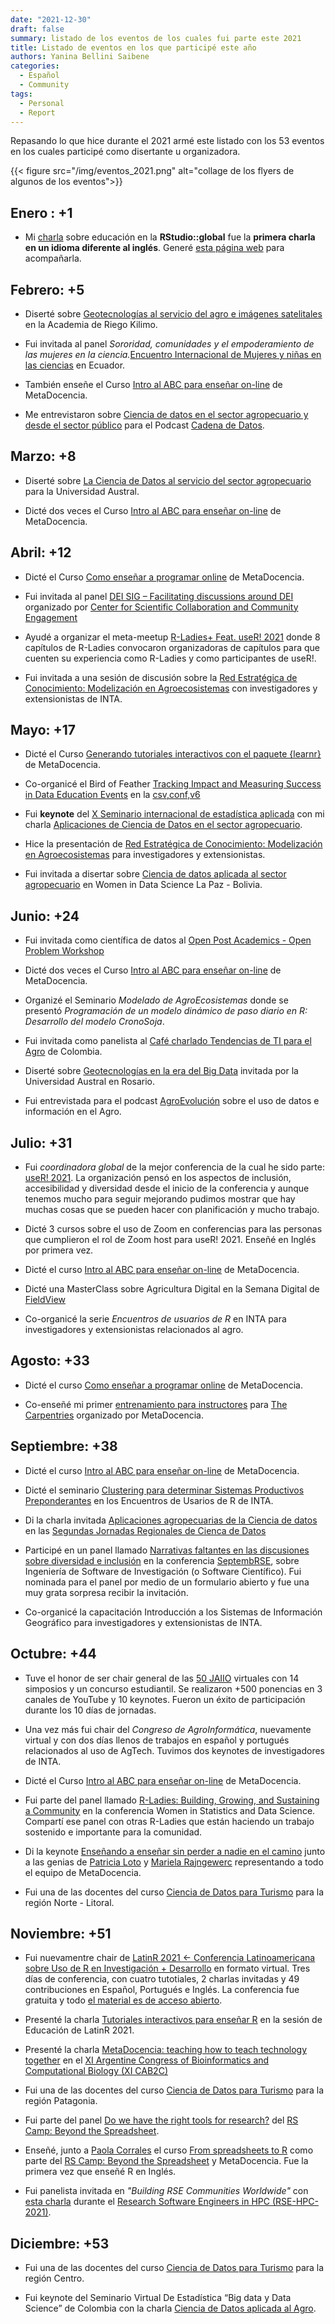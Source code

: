 ```yaml
---
date: "2021-12-30"
draft: false
summary: listado de los eventos de los cuales fui parte este 2021
title: Listado de eventos en los que participé este año
authors: Yanina Bellini Saibene
categories:
  - Español
  - Community
tags: 
  - Personal
  - Report
---
```


Repasando lo que hice durante el 2021 armé este listado con los 53 eventos en los cuales participé como disertante u organizadora.

{{< figure src="/img/eventos_2021.png" alt="collage de los flyers de algunos de los eventos">}}


## Enero : +1

*  Mi [charla](https://resources.rstudio.com/resources/rstudioglobal-2021/on-programming-teaching-and-building-interactive-tutorials-with-learnr/) sobre educación en la __RStudio::global__ fue la __primera charla en un idioma diferente al inglés__. Generé [esta página web](https://learning-learnr.netlify.app/) para acompañarla.

## Febrero: +5

* Diserté sobre [Geotecnologías al servicio del agro e imágenes satelitales](https://youtu.be/k3rS2vIZaLc) en la Academia de Riego Kilimo.

* Fui invitada al panel _Sororidad, comunidades y el empoderamiento de las mujeres en la ciencia._[Encuentro Internacional de Mujeres y niñas en las ciencias](http://www.museo-ciencia.gob.ec/i-encuentro-internacional-de-mujeres-y-ninas-en-las-ciencias/) en Ecuador.

* También enseñe el Curso [Intro al ABC para enseñar on-line](https://www.metadocencia.org/curso/intro-abc-online/) de MetaDocencia.

* Me entrevistaron sobre [Ciencia de datos en el sector agropecuario y desde el sector público](https://podcasts.google.com/feed/aHR0cHM6Ly9hdmRhdGE5OS5naXRodWIuaW8vY2FkZW5hLWRlLWRhdG9zL2F1ZGlvcy15LXJzcy9hdWRpb3MvcG9kY2FzdF9hdG9tLnhtbA/episode/aHR0cHM6Ly9hdmRhdGE5OS5naXRodWIuaW8vY2FkZW5hLWRlLWRhdG9zL2F1ZGlvcy15LXJzcy9zMDJlMzcteWFuaW5hLWJlbGxpbmkuaHRtbA?hl=es-AR&ved=2ahUKEwjCioKFsd_0AhXtr5UCHalHAiwQjrkEegQIAhAL&ep=6) para el Podcast [Cadena de Datos](https://podcasts.google.com/feed/aHR0cHM6Ly9hdmRhdGE5OS5naXRodWIuaW8vY2FkZW5hLWRlLWRhdG9zL2F1ZGlvcy15LXJzcy9hdWRpb3MvcG9kY2FzdF9hdG9tLnhtbA?sa=X&ved=0CAMQ4aUDahcKEwjQ7KqNsd_0AhUAAAAAHQAAAAAQAQ).

## Marzo: +8

* Diserté sobre [La Ciencia de Datos al servicio del sector agropecuario](https://youtu.be/KKZE-ePc21s) para la Universidad Austral.

* Dicté dos veces el Curso [Intro al ABC para enseñar on-line](https://www.metadocencia.org/curso/intro-abc-online/) de MetaDocencia.


## Abril: +12

* Dicté el Curso [Como enseñar a programar online](https://www.metadocencia.org/curso/programar/) de MetaDocencia.

* Fui invitada al panel [DEI SIG – Facilitating discussions around DEI](https://www.cscce.org/event/dei-sig-facilitating-discussions-around-dei/) organizado por [Center for Scientific Collaboration and Community Engagement](https://www.cscce.org/)

* Ayudé a organizar el meta-meetup [R-Ladies+ Feat. useR! 2021](https://blog.rladies.org/post/2021-09-24-r-ladies-feat-user-2021/) donde 8 capítulos de R-Ladies convocaron organizadoras de capítulos para que cuenten su experiencia como R-Ladies y como participantes de useR!.

* Fui invitada a una sesión de discusión sobre la [Red Estratégica de Conocimiento: Modelización en Agroecosistemas](https://docs.google.com/presentation/d/1JPAdv-ifwBc7M8MkL3iJ3NWrEy-BkKvUt1xOs9Mxq7E/edit?usp=sharing) con investigadores y extensionistas de INTA.

## Mayo: +17

* Dicté el Curso [Generando tutoriales interactivos con el paquete {learnr}](https://www.metadocencia.org/curso/learnr/) de MetaDocencia.

* Co-organicé el Bird of Feather [Tracking Impact and Measuring Success in Data Education Events](https://eventfund.codeforscience.org/tracking-impact-and-measuring-success-in-data-education-events/) en la [csv,conf,v6](https://csvconf.com/schedule/)

* Fui __keynote__ del [X Seminario internacional de estadística aplicada](https://congreso.see-ec.org/) con mi charla [Aplicaciones de Ciencia de Datos en el sector agropecuario](https://docs.google.com/presentation/d/1ZKBddp3uoYXcAofMzBAmfgfWBTtYJCrXMzMd2BZrwA8/edit?usp=sharing).

* Hice la presentación de [Red Estratégica de Conocimiento: Modelización en Agroecosistemas](https://docs.google.com/presentation/d/1kM49AA6MTjGATEBckAsd_shBq0xW7KZvNHXeYj-1HKU/edit?usp=sharing) para investigadores y extensionistas.

* Fui invitada a disertar sobre [Ciencia de datos aplicada al sector agropecuario](/talk/wisd_lapaz_2021/) en Women in Data Science La Paz - Bolivia.


## Junio: +24

* Fui invitada como científica de datos al [Open Post Academics - Open Problem Workshop](https://openpostac.org/problemworkshop/)

* Dicté dos veces el Curso [Intro al ABC para enseñar on-line](https://www.metadocencia.org/curso/intro-abc-online/) de MetaDocencia.

* Organizé el Seminario _Modelado de AgroEcosistemas_ donde se presentó _Programación de un modelo dinámico de paso diario en R: Desarrollo del modelo CronoSoja_.

* Fui invitada como panelista al [Café charlado Tendencias de TI para el Agro](https://youtu.be/cUmwCGzzXZ4) de Colombia.

* Diserté sobre [Geotecnologías en la era del Big Data](https://youtu.be/Hcocp1mYZeM) invitada por la Universidad Austral en Rosario.

* Fui entrevistada para el podcast [AgroEvolución](https://open.spotify.com/episode/7cDJJo6OcAhswDyjE0noYe?si=gS-6jmW2TSGw2tjqcVIW7g&nd=1) sobre el uso de datos e información en el Agro.


## Julio: +31

* Fui _coordinadora global_ de la mejor conferencia de la cual he sido parte: [useR! 2021](user2021.r-project.org/).  La organización pensó en los aspectos de inclusión, accesibilidad y diversidad desde el inicio de la conferencia y aunque tenemos mucho para seguir mejorando pudimos mostrar que hay muchas cosas que se pueden hacer con planificación y mucho trabajo.

* Dicté 3 cursos sobre el uso de Zoom en conferencias para las personas que cumplieron el rol de Zoom host para useR! 2021. Enseñé en Inglés por primera vez.

* Dicté el curso [Intro al ABC para enseñar on-line](https://www.metadocencia.org/curso/intro-abc-online/) de MetaDocencia.

* Dicté una MasterClass sobre Agricultura Digital en la Semana Digital de [FieldView](https://climatefieldview.com.ar/)

* Co-organicé la serie _Encuentros de usuarios de R_ en INTA para investigadores y extensionistas relacionados al agro.


## Agosto: +33

* Dicté el curso [Como enseñar a programar online](https://www.metadocencia.org/curso/programar/) de MetaDocencia. 

* Co-enseñé mi primer [entrenamiento para instructores](https://carpentries.org/blog/2021/11/metadocencia-instructor-training-espanol/) para [The Carpentries](https://carpentries.org) organizado por MetaDocencia.


## Septiembre: +38

* Dicté el curso [Intro al ABC para enseñar on-line](https://www.metadocencia.org/curso/intro-abc-online/) de MetaDocencia.

* Dicté el seminario [Clustering para determinar Sistemas Productivos Preponderantes](https://docs.google.com/presentation/d/1FdrNF2hV2OvOuuT0YxxjRu0Fb2XZ1OWxr4_TYz3Xr3o/edit?usp=sharing) en los Encuentros de Usarios de R de INTA.

* Di la charla invitada [Aplicaciones agropecuarias de la Ciencia de datos](https://docs.google.com/presentation/d/1V428U1waWSZ6jWkR_FgBTA9OXhqH0pMpKulPdTjtF_0/edit?usp=sharing) en las [Segundas Jornadas Regionales de Cienca de Datos](https://www.frp.utn.edu.ar/info2/?page_id=20394)

* Participé en un panel llamado [Narrativas faltantes en las discusiones sobre diversidad e inclusión](https://yabellini.netlify.app/es/post/rsepanel/) en la conferencia [SeptembRSE](https://septembrse.github.io/#/), sobre Ingeniería de Software de Investigación (o Software Científico). Fui nominada para el panel por medio de un formulario abierto y fue una muy grata sorpresa recibir la invitación.

* Co-organicé la capacitación Introducción a los Sistemas de Información Geográfico para investigadores y extensionistas de INTA.


## Octubre: +44

* Tuve el honor de ser chair general de las [50 JAIIO](https://50jaiio.sadio.org.ar/) virtuales con 14 simposios y un concurso estudiantil. Se realizaron +500 ponencias en 3 canales de YouTube y 10 keynotes. Fueron un éxito de participación durante los 10 días de jornadas.

* Una vez más fui chair del _Congreso de AgroInformática_, nuevamente virtual y con dos días llenos de trabajos en español y portugués relacionados al uso de AgTech.  Tuvimos dos keynotes de investigadores de INTA.

* Dicté el Curso [Intro al ABC para enseñar on-line](https://www.metadocencia.org/curso/intro-abc-online/) de MetaDocencia. 

* Fui parte del panel llamado [R-Ladies: Building, Growing, and Sustaining a Community](https://yabellini.netlify.app/post/wsds_2021/) en la conferencia Women in Statistics and Data Science.  Compartí ese panel con otras R-Ladies que están haciendo un trabajo sostenido e importante para la comunidad.

* Di la keynote [Enseñando a enseñar sin perder a nadie en el camino](https://docs.google.com/presentation/d/1CSp-YjyoxMgQYU_cXJx-JVTvY0SOFfMblkJ4RBLfrCQ/edit?usp=sharing) junto a las genias de [Patricia Loto](https://twitter.com/patriloto) y [Mariela Rajngewerc](https://twitter.com/mariela_rajng) representando a todo el equipo de MetaDocencia.

* Fui una de las docentes del curso [Ciencia de Datos para Turismo](https://dnme-minturdep.github.io/DT6_ciencia_de_datos_turismo/) para la región Norte - Litoral.

## Noviembre: +51

* Fui nuevamentre chair de [LatinR 2021 <- Conferencia Latinoamericana sobre Uso de R en Investigación + Desarrollo](https://latin-r.com/) en formato virtual. Tres días de conferencia, con cuatro tutotiales, 2 charlas invitadas y 49 contribuciones en Español, Portugués e Inglés. La conferencia fue gratuita y todo [el material es de acceso abierto](https://github.com/LatinR/presentaciones-LatinR2021#Contribuciones).

* Presenté la charla [Tutoriales interactivos para enseñar R](https://youtu.be/omU0uiuu1vE) en la sesión de Educación de LatinR 2021. 

* Presenté la charla [MetaDocencia: teaching how to teach technology together](https://docs.google.com/presentation/d/1OSfTnCjxgrvNy2kM60XQBCbcuyGGCLpxZQGp2sFEwTk/) en el [XI Argentine Congress of Bioinformatics and Computational Biology (XI CAB2C)](http://3.13.151.78/XICA2B2C/) 

* Fui una de las docentes del curso [Ciencia de Datos para Turismo](https://dnme-minturdep.github.io/DT6_ciencia_de_datos_turismo/) para la región Patagonia.

* Fui parte del panel [Do we have the right tools for research?](https://www.software.ac.uk/panel-discussion-do-we-have-right-tools-research) del [RS Camp: Beyond the Spreadsheet](https://www.software.ac.uk/RSCamp-beyond-spreadsheet).

* Enseñé, junto a [Paola Corrales](https://paocorrales.github.io/) el curso [From spreadsheets to R](https://yabellini.github.io/fromSpreadSheetToR/) como parte del [RS Camp: Beyond the Spreadsheet](https://www.software.ac.uk/RSCamp-beyond-spreadsheet) y MetaDocencia.  Fue la primera vez que enseñé R en Inglés.

* Fui panelista invitada en _"Building RSE Communities Worldwide"_ con [esta charla](https://docs.google.com/presentation/d/1mAdLdZHZQa4KNpHOe1tjqE9J_QrVnXYvvZJjiWNK_O8/edit?usp=sharing) durante el [Research Software Engineers in HPC (RSE-HPC-2021)]( https://us-rse.org/rse-hpc-2021/).

## Diciembre: +53

* Fui una de las docentes del curso [Ciencia de Datos para Turismo](https://dnme-minturdep.github.io/DT6_ciencia_de_datos_turismo/) para la región Centro.

* Fui keynote del Seminario Virtual De Estadística “Big data y Data Science” de Colombia con la charla [Ciencia de Datos aplicada al Agro](https://docs.google.com/presentation/d/1ZKBddp3uoYXcAofMzBAmfgfWBTtYJCrXMzMd2BZrwA8/edit?usp=sharing).
